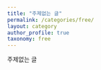 ```yaml
---
title: "주제없는 글"
permalink: /categories/free/
layout: category
author_profile: true
taxonomy: free
---
```


주제없는 글
